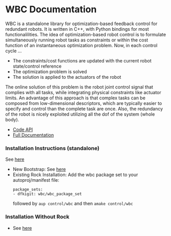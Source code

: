 # WBC Documentation

WBC is a standalone library for optimization-based feedback control for redundant robots. It is written in C++, with Python bindings for most functionalilities. The idea of optimization-based robot control is to formulate simultaneously running robot tasks as constraints or within the cost function of an instantaneous optimization problem. 
Now, in each control cycle ...

  * The constraints/cost functions are updated with the current robot state/control reference
  * The optimization problem is solved
  * The solution is applied to the actuators of the robot

The online solution of this problem is the robot joint control signal that complies with all tasks, while integrating physical constraints like actuator limits. An advantage of this approach is that complex tasks can be composed from low-dimensional descriptors, which are typically  easier to specify and control than the complete task are once. Also, the redundancy of the robot is nicely exploited utilizing  all the dof of the system (whole body).

* [Code API](http://bob.dfki.uni-bremen.de/apis/wbc/wbc/) 
* [Full Documentation](https://git.hb.dfki.de/wbc/documentation/wikis/home)


### Installation Instructions (standalone)

See [here](https://git.hb.dfki.de/dfki-control/wbc/documentation/-/wikis/WBC%20installation%20outside%20Rock)

* New Bootstrap: See [here](https://git.hb.dfki.de/wbc/buildconf)
* Existing Rock Installation: Add the wbc package set to your autoproj/manifest file: 
    ```
    package_sets:
    - dfkigit: wbc/wbc_package_set
    ```    
  followed by `aup control/wbc` and then `amake control/wbc`
 
### Installation Without Rock
* See [here](https://git.hb.dfki.de/wbc/documentation/-/wikis/WBC%20Install%20Instruction%20outside%20of%20ROCK)




